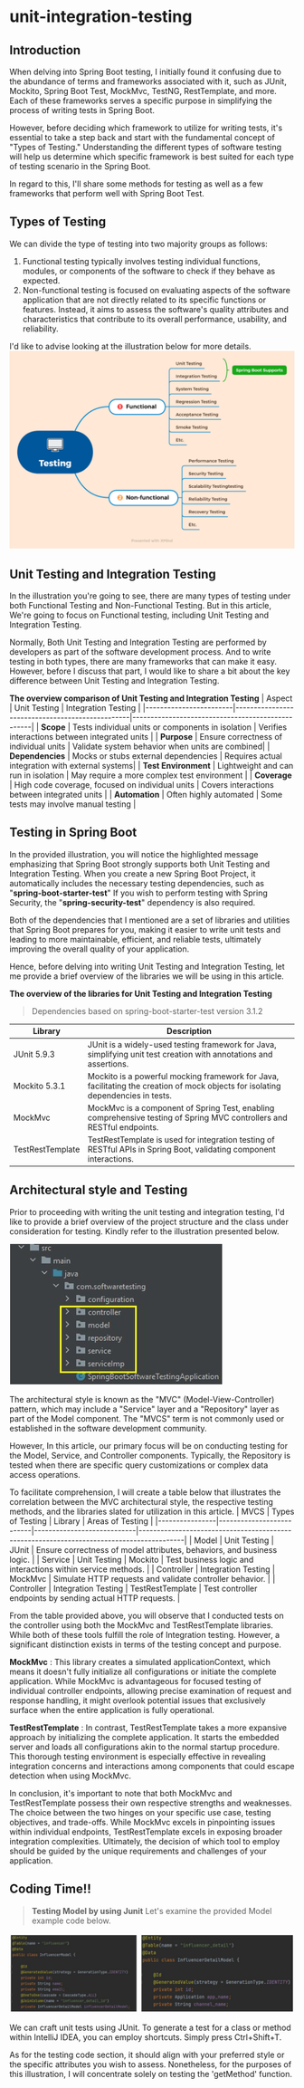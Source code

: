 # unit-integration-testing
## Introduction
When delving into Spring Boot testing, I initially found it confusing due to the abundance of terms and frameworks associated with it, such as JUnit, Mockito, Spring Boot Test, MockMvc, TestNG, RestTemplate, and more. Each of these frameworks serves a specific purpose in simplifying the process of writing tests in Spring Boot.

However, before deciding which framework to utilize for writing tests, it's essential to take a step back and start with the fundamental concept of "Types of Testing." Understanding the different types of software testing will help us determine which specific framework is best suited for each type of testing scenario in the Spring Boot.

In regard to this, I'll share some methods for testing as well as a few frameworks that perform well with Spring Boot Test.

## Types of Testing
We can divide the type of testing into two majority groups as follows:
1. Functional testing typically involves testing individual functions, modules, or components of the software to check if they behave as expected.
2. Non-functional testing is focused on evaluating aspects of the software application that are not directly related to its specific functions or features. Instead, it aims to assess the software's quality attributes and characteristics that contribute to its overall performance, usability, and reliability.

I'd like to advise looking at the illustration below for more details.
![enter image description here](images/TypeOfTesting.png)


## Unit Testing and Integration Testing
In the illustration you're going to see, there are many types of testing under both Functional Testing and Non-Functional Testing. But in this article, We're going to focus on Functional testing, including Unit Testing and Integration Testing.

Normally, Both Unit Testing and Integration Testing are performed by developers as part of the software development process.
And to write testing in both types, there are many frameworks that can make it easy. However, before I discuss that part, I would like to share a bit about the key difference between Unit Testing and Integration Testing.

**The overview comparison of Unit Testing and Integration Testing**
| Aspect                  | Unit Testing                                    | Integration Testing                              |
|------------------------|-------------------------------------------------|--------------------------------------------------|
| **Scope**              | Tests individual units or components in isolation | Verifies interactions between integrated units  |
| **Purpose**            | Ensure correctness of individual units          | Validate system behavior when units are combined|
| **Dependencies**       | Mocks or stubs external dependencies            | Requires actual integration with external systems|
| **Test Environment**   | Lightweight and can run in isolation             | May require a more complex test environment      |
| **Coverage**           | High code coverage, focused on individual units  | Covers interactions between integrated units    |
| **Automation**         | Often highly automated                           | Some tests may involve manual testing            |

## Testing in Spring Boot
In the provided illustration, you will notice the highlighted message emphasizing that Spring Boot strongly supports both Unit Testing and Integration Testing. When you create a new Spring Boot Project, it automatically includes the necessary testing dependencies, such as "**spring-boot-starter-test**" If you wish to perform testing with Spring Security, the "**spring-security-test**" dependency is also required.

Both of the dependencies that I mentioned are a set of libraries and utilities that Spring Boot prepares for you, making it easier to write unit tests and leading to more maintainable, efficient, and reliable tests, ultimately improving the overall quality of your application.

Hence, before delving into writing Unit Testing and Integration Testing, let me provide a brief overview of the libraries we will be using in this article.

**The overview of the libraries for Unit Testing and Integration Testing**
> Dependencies based on spring-boot-starter-test version 3.1.2

| Library   | Description                                                        |
|----------------|--------------------------------------------------------------------|
| JUnit 5.9.3    | JUnit is a widely-used testing framework for Java, simplifying unit test creation with annotations and assertions. |
| Mockito 5.3.1  | Mockito is a powerful mocking framework for Java, facilitating the creation of mock objects for isolating dependencies in tests. |
| MockMvc        | MockMvc is a component of Spring Test, enabling comprehensive testing of Spring MVC controllers and RESTful endpoints. |
| TestRestTemplate | TestRestTemplate is used for integration testing of RESTful APIs in Spring Boot, validating component interactions. |

## Architectural style and Testing

Prior to proceeding with writing the unit testing and integration testing, I'd like to provide a brief overview of the project structure and the class under consideration for testing. Kindly refer to the illustration presented below.

![enter image description here](images/project-structure.JPG)

The architectural style is known as the "MVC" (Model-View-Controller) pattern, which may include a "Service" layer and a "Repository" layer as part of the Model component. The "MVCS" term is not commonly used or established in the software development community.

However, In this article, our primary focus will be on conducting testing for the Model, Service, and Controller components. Typically, the Repository is tested when there are specific query customizations or complex data access operations.

To facilitate comprehension, I will create a table below that illustrates the correlation between the MVC architectural style, the respective testing methods, and the libraries slated for utilization in this article.
| MVCS           | Types of Testing         | Library                    | Areas of Testing                                                                        |
|----------------|--------------------------|----------------------------|------------------------------------------------------------------------------------------|
| Model          | Unit Testing             | JUnit                      | Ensure correctness of model attributes, behaviors, and business logic.                  |
| Service        | Unit Testing             | Mockito                    | Test business logic and interactions within service methods.                             |
| Controller     | Integration Testing      | MockMvc                    | Simulate HTTP requests and validate controller behavior.                                 |
| Controller     | Integration Testing      | TestRestTemplate           | Test controller endpoints by sending actual HTTP requests.                                |

From the table provided above, you will observe that I conducted tests on the controller using both the MockMvc and TestRestTemplate libraries. While both of these tools fulfill the role of Integration testing. However, a significant distinction exists in terms of the testing concept and purpose.

**MockMvc** : This library creates a simulated applicationContext, which means it doesn't fully initialize all configurations or initiate the complete application. While MockMvc is advantageous for focused testing of individual controller endpoints, allowing precise examination of request and response handling, it might overlook potential issues that exclusively surface when the entire application is fully operational.

**TestRestTemplate** : In contrast, TestRestTemplate takes a more expansive approach by initializing the complete application. It starts the embedded server and loads all configurations akin to the normal startup procedure. This thorough testing environment is especially effective in revealing integration concerns and interactions among components that could escape detection when using MockMvc.

In conclusion, it's important to note that both MockMvc and TestRestTemplate possess their own respective strengths and weaknesses. The choice between the two hinges on your specific use case, testing objectives, and trade-offs. While MockMvc excels in pinpointing issues within individual endpoints, TestRestTemplate excels in exposing broader integration complexities. Ultimately, the decision of which tool to employ should be guided by the unique requirements and challenges of your application.

## Coding Time!! 
> **Testing Model by using Junit** 
Let's examine the provided Model example code below.

![enter image description here](images/model.JPG)

We can craft unit tests using JUnit. To generate a test for a class or method within IntelliJ IDEA, you can employ shortcuts. Simply press Ctrl+Shift+T. 

As for the testing code section, it should align with your preferred style or the specific attributes you wish to assess. Nonetheless, for the purposes of this illustration, I will concentrate solely on testing the 'getMethod' function.
